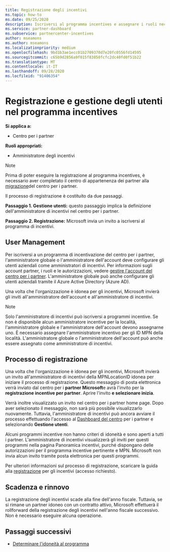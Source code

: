 ```yaml
---
title: Registrazione degli incentivi
ms.topic: how-to
ms.date: 09/25/2020
description: Iscriversi al programma incentives e assegnare i ruoli necessari per la gestione degli utenti.
ms.service: partner-dashboard
ms.subservice: partnercenter-incentives
author: mseamons
ms.author: mseamons
ms.localizationpriority: medium
ms.openlocfilehash: 9bd1b3ae1ecc01b2709370d7e20fc0556fd14595
ms.sourcegitcommit: c65b9d2856a9f015f83850fcfc2dc40fd0f51b22
ms.translationtype: MT
ms.contentlocale: it-IT
ms.lasthandoff: 09/28/2020
ms.locfileid: "91406354"
---
```

# <a name="enrollment-and-user-management-in-the-incentives-program"></a>Registrazione e gestione degli utenti nel programma incentives

**Si applica a:**

- Centro per i partner

**Ruoli appropriati:**

- Amministratore degli incentivi

>[!NOTE]
>Prima di poter eseguire la registrazione al programma incentives, è necessario aver completato il centro di appartenenza dei partner alla [migrazione](prepare-pmc-pc-migration.md)del centro per i partner.

Il processo di registrazione è costituito da due passaggi.

**Passaggio 1. Gestione utenti:** questo passaggio implica la definizione dell'amministratore di incentivi nel centro per i partner.

**Passaggio 2. Registrazione:** Microsoft invia un invito a iscriversi al programma di incentivi.

## <a name="user-management"></a>User Management

Per iscriversi a un programma di incentivazione del centro per i partner, l'amministratore globale o l'amministratore dell'account deve configurare gli utenti aziendali come amministratori di incentivi. Per informazioni sugli account partner, i ruoli e le autorizzazioni, vedere [gestire l'account del centro per i partner](partner-center-account-setup.md). L'amministratore globale può anche configurare gli utenti aziendali tramite il Azure Active Directory (Azure AD).

Una volta che l'organizzazione è idonea per gli incentivi, Microsoft invierà gli inviti all'amministratore dell'account e all'amministratore di incentivi.

>[!NOTE]
>Solo l'amministratore di incentivi può iscriversi a programmi incentive. Se non è disponibile alcun amministratore incentive per la località, l'amministratore globale e l'amministratore dell'account devono assegnarne uno. È necessario assegnare l'amministratore incentivo per gli ID MPN della località. L'amministratore globale o l'amministratore dell'account può anche essere assegnato come amministratore di incentivi.

## <a name="enrollment-process"></a>Processo di registrazione

Una volta che l'organizzazione è idonea per gli incentivi, Microsoft invierà un invito all'amministratore di incentivi della MPNLocationID idonea per iniziare il processo di registrazione. Questo messaggio di posta elettronica verrà inviato dal centro per i **partner Microsoft**e avrà l'invito per la **registrazione incentive per partner**. Aprire l'invito **e selezionare inizia**.

Verrà inoltre visualizzato un invito nel centro per i partner home page. Dopo aver selezionato il messaggio, non sarà più possibile visualizzarlo nuovamente. Tuttavia, l'amministratore di incentivi può ancora avviare il processo effettuando l'accesso al [Dashboard del centro](https://partner.microsoft.com/dashboard/) per i partner e selezionando **Gestione utenti**.

Alcuni programmi incentive non hanno criteri di idoneità e sono aperti a tutti i partner. L'amministratore di incentivi visualizzerà gli inviti per questi programmi nella pagina Panoramica incentivi, purché dispongano delle autorizzazioni per il programma incentive pertinente e MPN. Microsoft non invia alcun invito tramite posta elettronica per questi programmi.

Per ulteriori informazioni sul processo di registrazione, scaricare la guida alla [registrazione](https://partner.microsoft.com/resources/detail/partner-center-incentives-enrollment-pdf) per gli incentivi (accesso richiesto).

## <a name="expiration-and-renewal"></a>Scadenza e rinnovo

La registrazione degli incentivi scade alla fine dell'anno fiscale. Tuttavia, se si rimane un partner idoneo con un contratto attivo, Microsoft effettuerà il rollforward della registrazione degli incentivi nell'anno fiscale successivo. Non è necessario eseguire alcuna operazione.

## <a name="next-steps"></a>Passaggi successivi

- [Determinare l'idoneità al programma](incentives-determined-your-program-eligibility.md)

